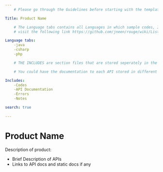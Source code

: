 ```yaml
---
    # Please go through the Guidelines before starting with the templates. It will give you guides on best practices in writing Markdowns that conforms to slates standards

Title: Product Name

    # The Language tabs contains all Languages in which sample codes, Implementation, e.t.c in the documentation are written. For better rendering the Sample codes and implementation given in your documentation should have instances of all the Languages listed here.
    # visit the following link https://github.com/jneen/rouge/wiki/List-of-supported-languages-and-lexers for supported laguages

Language tabs: 
    -java
    -csharp
    -php

    # THE INCLUDES are section files that are stored seperately in the Includes folder of your documentation. You are allowed to optionally separate out your docs into many files...just save them to the <code>includes</code> folder and add them to the top of your <code>index.md</code>'s frontmatter. Files are included in the order listed. 

    # You could have the documentation to each API stored in different files, but make sure to store them in the include folder and list them here in the order in which you want them to appear.

Includes:
    -Codes
    -API Documentation
    -Errors
    -Notes

search: true
    
---
```


# Product Name

  Description of product:

- Brief Description of APIs
- Links to API docs and static docs if any
